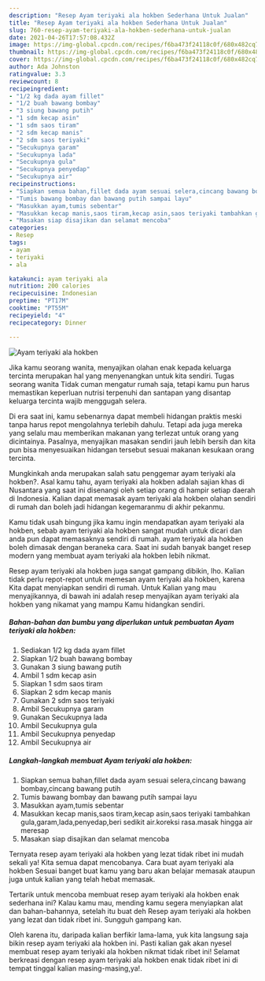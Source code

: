 ```yaml
---
description: "Resep Ayam teriyaki ala hokben Sederhana Untuk Jualan"
title: "Resep Ayam teriyaki ala hokben Sederhana Untuk Jualan"
slug: 760-resep-ayam-teriyaki-ala-hokben-sederhana-untuk-jualan
date: 2021-04-26T17:57:08.432Z
image: https://img-global.cpcdn.com/recipes/f6ba473f24118c0f/680x482cq70/ayam-teriyaki-ala-hokben-foto-resep-utama.jpg
thumbnail: https://img-global.cpcdn.com/recipes/f6ba473f24118c0f/680x482cq70/ayam-teriyaki-ala-hokben-foto-resep-utama.jpg
cover: https://img-global.cpcdn.com/recipes/f6ba473f24118c0f/680x482cq70/ayam-teriyaki-ala-hokben-foto-resep-utama.jpg
author: Ada Johnston
ratingvalue: 3.3
reviewcount: 8
recipeingredient:
- "1/2 kg dada ayam fillet"
- "1/2 buah bawang bombay"
- "3 siung bawang putih"
- "1 sdm kecap asin"
- "1 sdm saos tiram"
- "2 sdm kecap manis"
- "2 sdm saos teriyaki"
- "Secukupnya garam"
- "Secukupnya lada"
- "Secukupnya gula"
- "Secukupnya penyedap"
- "Secukupnya air"
recipeinstructions:
- "Siapkan semua bahan,fillet dada ayam sesuai selera,cincang bawang bombay,cincang bawang putih"
- "Tumis bawang bombay dan bawang putih sampai layu"
- "Masukkan ayam,tumis sebentar"
- "Masukkan kecap manis,saos tiram,kecap asin,saos teriyaki tambahkan gula,garam,lada,penyedap,beri sedikit air.koreksi rasa.masak hingga air meresap"
- "Masakan siap disajikan dan selamat mencoba"
categories:
- Resep
tags:
- ayam
- teriyaki
- ala

katakunci: ayam teriyaki ala 
nutrition: 200 calories
recipecuisine: Indonesian
preptime: "PT17M"
cooktime: "PT55M"
recipeyield: "4"
recipecategory: Dinner

---
```



![Ayam teriyaki ala hokben](https://img-global.cpcdn.com/recipes/f6ba473f24118c0f/680x482cq70/ayam-teriyaki-ala-hokben-foto-resep-utama.jpg)

Jika kamu seorang wanita, menyajikan olahan enak kepada keluarga tercinta merupakan hal yang menyenangkan untuk kita sendiri. Tugas seorang  wanita Tidak cuman mengatur rumah saja, tetapi kamu pun harus memastikan keperluan nutrisi terpenuhi dan santapan yang disantap keluarga tercinta wajib menggugah selera.

Di era  saat ini, kamu sebenarnya dapat membeli hidangan praktis meski tanpa harus repot mengolahnya terlebih dahulu. Tetapi ada juga mereka yang selalu mau memberikan makanan yang terlezat untuk orang yang dicintainya. Pasalnya, menyajikan masakan sendiri jauh lebih bersih dan kita pun bisa menyesuaikan hidangan tersebut sesuai makanan kesukaan orang tercinta. 



Mungkinkah anda merupakan salah satu penggemar ayam teriyaki ala hokben?. Asal kamu tahu, ayam teriyaki ala hokben adalah sajian khas di Nusantara yang saat ini disenangi oleh setiap orang di hampir setiap daerah di Indonesia. Kalian dapat memasak ayam teriyaki ala hokben olahan sendiri di rumah dan boleh jadi hidangan kegemaranmu di akhir pekanmu.

Kamu tidak usah bingung jika kamu ingin mendapatkan ayam teriyaki ala hokben, sebab ayam teriyaki ala hokben sangat mudah untuk dicari dan anda pun dapat memasaknya sendiri di rumah. ayam teriyaki ala hokben boleh dimasak dengan beraneka cara. Saat ini sudah banyak banget resep modern yang membuat ayam teriyaki ala hokben lebih nikmat.

Resep ayam teriyaki ala hokben juga sangat gampang dibikin, lho. Kalian tidak perlu repot-repot untuk memesan ayam teriyaki ala hokben, karena Kita dapat menyiapkan sendiri di rumah. Untuk Kalian yang mau menyajikannya, di bawah ini adalah resep menyajikan ayam teriyaki ala hokben yang nikamat yang mampu Kamu hidangkan sendiri.

<!--inarticleads1-->

##### Bahan-bahan dan bumbu yang diperlukan untuk pembuatan Ayam teriyaki ala hokben:

1. Sediakan 1/2 kg dada ayam fillet
1. Siapkan 1/2 buah bawang bombay
1. Gunakan 3 siung bawang putih
1. Ambil 1 sdm kecap asin
1. Siapkan 1 sdm saos tiram
1. Siapkan 2 sdm kecap manis
1. Gunakan 2 sdm saos teriyaki
1. Ambil Secukupnya garam
1. Gunakan Secukupnya lada
1. Ambil Secukupnya gula
1. Ambil Secukupnya penyedap
1. Ambil Secukupnya air




<!--inarticleads2-->

##### Langkah-langkah membuat Ayam teriyaki ala hokben:

1. Siapkan semua bahan,fillet dada ayam sesuai selera,cincang bawang bombay,cincang bawang putih
1. Tumis bawang bombay dan bawang putih sampai layu
1. Masukkan ayam,tumis sebentar
1. Masukkan kecap manis,saos tiram,kecap asin,saos teriyaki tambahkan gula,garam,lada,penyedap,beri sedikit air.koreksi rasa.masak hingga air meresap
1. Masakan siap disajikan dan selamat mencoba




Ternyata resep ayam teriyaki ala hokben yang lezat tidak ribet ini mudah sekali ya! Kita semua dapat mencobanya. Cara buat ayam teriyaki ala hokben Sesuai banget buat kamu yang baru akan belajar memasak ataupun juga untuk kalian yang telah hebat memasak.

Tertarik untuk mencoba membuat resep ayam teriyaki ala hokben enak sederhana ini? Kalau kamu mau, mending kamu segera menyiapkan alat dan bahan-bahannya, setelah itu buat deh Resep ayam teriyaki ala hokben yang lezat dan tidak ribet ini. Sungguh gampang kan. 

Oleh karena itu, daripada kalian berfikir lama-lama, yuk kita langsung saja bikin resep ayam teriyaki ala hokben ini. Pasti kalian gak akan nyesel membuat resep ayam teriyaki ala hokben nikmat tidak ribet ini! Selamat berkreasi dengan resep ayam teriyaki ala hokben enak tidak ribet ini di tempat tinggal kalian masing-masing,ya!.

